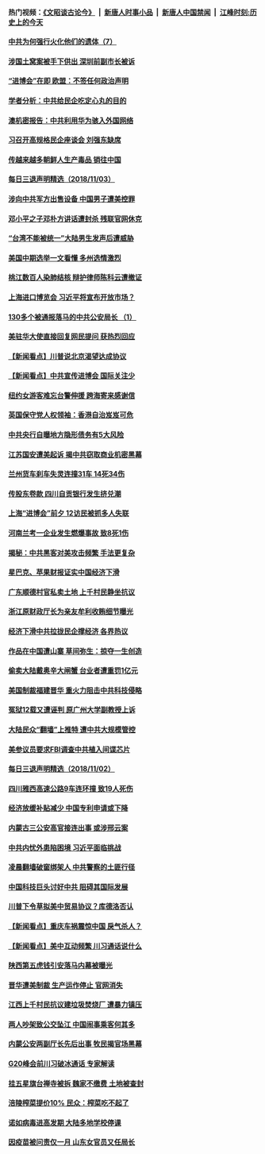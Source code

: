 #### 热门视频：[《文昭谈古论今》](https://github.com/gfw-breaker/wenzhao/blob/master/README.md?t=11041533) &nbsp;|&nbsp; [新唐人时事小品](https://github.com/gfw-breaker/ntdtv-comedy/blob/master/README.md?t=11041533) &nbsp;|&nbsp; [新唐人中国禁闻](https://github.com/gfw-breaker/ntdtv-news/blob/master/README.md?t=11041533) &nbsp;|&nbsp; [江峰时刻:历史上的今天](https://github.com/gfw-breaker/today-in-history/blob/master/README.md?t=11041533) 


#### [中共为何强行火化他们的遗体（7）](../pages/nsc413/n10828631.md?t=11041533) 

#### [涉国土窝案被手下供出 深圳前副市长被诉](../pages/nsc413/n10829155.md?t=11041533) 

#### [“进博会”在即 欧盟：不签任何政治声明](../pages/nsc413/n10829255.md?t=11041533) 

#### [学者分析：中共给民企吃定心丸的目的](../pages/nsc413/n10829156.md?t=11041533) 

#### [澳机密报告：中共利用华为骇入外国网络](../pages/nsc413/n10828741.md?t=11041533) 

#### [习召开高规格民企座谈会 刘强东缺席](../pages/nsc413/n10828929.md?t=11041533) 

#### [传越来越多朝鲜人生产毒品 销往中国](../pages/nsc413/n10829067.md?t=11041533) 

#### [每日三退声明精选（2018/11/03）](../pages/nsc413/n10828921.md?t=11041533) 

#### [涉向中共军方出售设备 中国男子遭美控罪](../pages/nsc413/n10828486.md?t=11041533) 

#### [邓小平之子邓朴方讲话遭封杀 残联官网休克](../pages/nsc413/n10828825.md?t=11041533) 

#### [“台湾不能被统一”大陆男生发声后遭威胁](../pages/nsc413/n10828629.md?t=11041533) 

#### [美国中期选举一文看懂 多州选情激烈](../pages/nsc413/n10828515.md?t=11041533) 

#### [桃江数百人染肺结核 辩护律师陈科云遭撤证](../pages/nsc413/n10828485.md?t=11041533) 

#### [上海进口博览会 习近平将宣布开放市场？](../pages/nsc413/n10828470.md?t=11041533) 

#### [130多个被通报落马的中共公安局长 （1）](../pages/nsc413/n10826019.md?t=11041533) 

#### [美驻华大使直接回复网民提问 获热烈回应](../pages/nsc413/n10828446.md?t=11041533) 

#### [【新闻看点】川普说北京渴望达成协议](../pages/nsc413/n10828344.md?t=11041533) 

#### [【新闻看点】中共宣传进博会 国际关注少](../pages/nsc413/n10828305.md?t=11041533) 

#### [纽约女游客难忘台警伸援 跨海寄来感谢信](../pages/nsc413/n10828415.md?t=11041533) 

#### [英国保守党人权领袖：香港自治岌岌可危](../pages/nsc413/n10828417.md?t=11041533) 

#### [中共央行自曝地方隐形债务有5大风险](../pages/nsc413/n10828371.md?t=11041533) 

#### [江苏国安遭美起诉 揭中共窃取商业机密黑幕](../pages/nsc413/n10827004.md?t=11041533) 

#### [兰州货车刹车失灵连撞31车 14死34伤](../pages/nsc413/n10828191.md?t=11041533) 

#### [传股东卷款 四川自贡银行发生挤兑潮](../pages/nsc413/n10828303.md?t=11041533) 

#### [上海“进博会”前夕 12访民被抓多人失联](../pages/nsc413/n10828197.md?t=11041533) 

#### [河南兰考一企业发生燃爆事故 致8死1伤](../pages/nsc413/n10828178.md?t=11041533) 


#### [揭秘：中共黑客对美攻击频繁 手法更复杂](../pages/nsc413/n10827229.md?t=11041533) 

#### [星巴克、苹果财报证实中国经济下滑](../pages/nsc413/n10827815.md?t=11041533) 

#### [广东顺德村官私卖土地 上千村民静坐抗议](../pages/nsc413/n10826832.md?t=11041533) 

#### [浙江原财政厅长为亲友牟利收贿细节曝光](../pages/nsc413/n10827729.md?t=11041533) 

#### [经济下滑中共拉拢民企撑经济 各界热议](../pages/nsc413/n10827685.md?t=11041533) 

#### [作品在中国遭山寨 草间弥生：掠夺一生创造](../pages/nsc413/n10827804.md?t=11041533) 

#### [偷卖大陆戴奥辛大闸蟹 台业者遭重罚1亿元](../pages/nsc413/n10827501.md?t=11041533) 

#### [美国制裁福建晋华 重火力阻击中共科技侵略](../pages/nsc413/n10827103.md?t=11041533) 

#### [冤狱12载又遭诬判 原广州大学副教授上诉](../pages/nsc413/n10826658.md?t=11041533) 

#### [大陆民众“翻墙”上推特 遭中共大规模管控](../pages/nsc413/n10827071.md?t=11041533) 

#### [美参议员要求FBI调查中共植入间谍芯片](../pages/nsc413/n10827627.md?t=11041533) 

#### [每日三退声明精选（2018/11/02）](../pages/nsc413/n10827640.md?t=11041533) 

#### [四川雅西高速公路9车连环撞 致19人死伤](../pages/nsc413/n10827425.md?t=11041533) 

#### [经济放缓补贴减少 中国专利申请或下降](../pages/nsc413/n10827354.md?t=11041533) 

#### [内蒙古三公安高官接连出事 或涉邢云案](../pages/nsc413/n10826966.md?t=11041533) 

#### [中共内忧外患陷困境 习近平面临挑战](../pages/nsc413/n10826523.md?t=11041533) 

#### [凌晨翻墙破窗绑架人 中共警察的土匪行径](../pages/nsc413/n10822838.md?t=11041533) 

#### [中国科技巨头讨好中共 阻碍其国际发展](../pages/nsc413/n10827248.md?t=11041533) 

#### [川普下令草拟美中贸易协议？库德洛否认](../pages/nsc413/n10826452.md?t=11041533) 

#### [【新闻看点】重庆车祸震惊中国 戾气杀人？](../pages/nsc413/n10826957.md?t=11041533) 

#### [【新闻看点】美中互动频繁 川习通话说什么](../pages/nsc413/n10826722.md?t=11041533) 

#### [陕西第五虎钱引安落马内幕被曝光](../pages/nsc413/n10826942.md?t=11041533) 

#### [晋华遭美制裁 生产运作停止 官网消失](../pages/nsc413/n10826594.md?t=11041533) 

#### [江西上千村民抗议建垃圾焚烧厂 遭暴力镇压](../pages/nsc413/n10826961.md?t=11041533) 

#### [两人吵架致公交坠江 中国闹事乘客何其多](../pages/nsc413/n10826996.md?t=11041533) 

#### [内蒙公安两副厅长先后出事 牧民揭官场黑幕](../pages/nsc413/n10826381.md?t=11041533) 

#### [G20峰会前川习破冰通话 专家解读](../pages/nsc413/n10826865.md?t=11041533) 

#### [挂五星旗台禅寺被拆 魏家不缴费 土地被查封](../pages/nsc413/n10826645.md?t=11041533) 

#### [涪陵榨菜提价10% 民众：榨菜吃不起了](../pages/nsc413/n10826622.md?t=11041533) 

#### [诺如病毒进高发期 大陆多地学校停课](../pages/nsc413/n10826521.md?t=11041533) 

#### [因疫苗被问责仅一月 山东女官员又任局长](../pages/nsc413/n10826193.md?t=11041533) 


